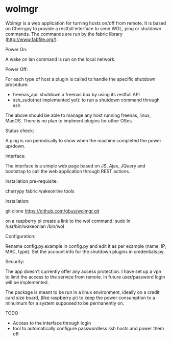 # wolmgr

Wolmgr is a web application for turning hosts on/off  from remote. 
It is based on Cherrypy to provide a restfull interface to send WOL, ping or shutdown commands.
The commands are run by the fabric library (http://www.fabfile.org/). 

Power On:

A wake on lan command is run on the local network.


Power Off:

For each type of host a plugin is called to handle the specific shutdown procedure:

- freenas_api: shutdown a freenas box by using its restfull API
- ssh_sudo(not implemented yet): to run a shutdown command through ssh

The above should be able to manage any host running freenas, linux, MacOS. There is no plan to implment plugins for other OSes.

Status check:

A ping is run periodically to show when the machine completed the power up/down.


Interface:

The interface is a simple web page based on JS, Ajax, JQuery and bootstrap to call the web application through REST actions.

Installation pre-requisite:

cherrypy
fabric
wakeonline tools

Installation:

git clone https://github.com/gbus/wolmgr.git

on a raspberry pi create a link to the wol command:
 sudo ln /usr/bin/wakeonlan /bin/wol

Configuration:

Rename config.py.example in config.py and edit it as per example (name, IP, MAC, type).
Set the account info for the shutdown plugins in credentials.py.

Security:

The app doesn't currently offer any access protection. I have set up a vpn to limit the access  to the service from remote. In future user/password login will be implemented. 

The package is meant to be run in a linux environment, ideally on a credit card size board, (like raspberry pi) to keep the power consumption to a minuimum for a system supposed to be permanently on.


TODO

- Access to the interface through login
- tool to automatically configure passwordless ssh hosts and power them off
